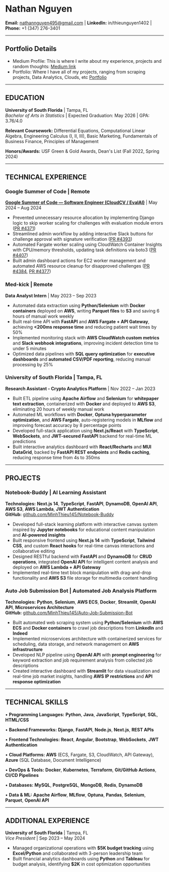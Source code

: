 # Nathan Nguyen

**Email:** nathannguyen495@gmail.com | **LinkedIn:** in/thieunguyen1402 | **Phone:** +1 (347) 276-3401 

---
## Portfolio Details
- Medium Profile: This is where I write about my experience, projects and random thoughts: [Medium link](https://medium.com/@minhthieu135)
- Portfolio: Where I have all of my projects, ranging from scraping projects, Data Analytics, Clouds, etc [Portfolio](https://gifted-quiet-50b.notion.site/Thieu-Nguyen-Completed-Profile-ad9fa96821aa4f74a34d9946f56ff484)
---

## EDUCATION

**University of South Florida** | Tampa, FL  
*Bachelor of Arts in Statistics* | Expected Graduation: May 2026 | GPA: 3.76/4.0 

**Relevant Coursework:** Differential Equations, Computational Linear Algebra, Engineering Calculus (I, II, III), Basic Marketing, Fundamentals of Business Finance, Principles of Management

**Honors/Awards:** USF Green & Gold Awards, Dean's List (Fall 2022, Spring 2024)

---

## TECHNICAL EXPERIENCE

### Google Summer of Code | Remote
**[Google Summer of Code — Software Engineer (CloudCV / EvalAI)](https://medium.com/@minhthieu135/my-journey-into-gsoc-2024-enhancing-evalai-with-cloudcv-569cac449930)** | May 2024 – Aug 2024
- Prevented unnecessary resource allocation by implementing Django logic to skip worker scaling for challenges with evaluation module errors ([PR #4371](https://github.com/Cloud-CV/EvalAI/pull/4371))
- Streamlined admin workflow by adding interactive Slack buttons for challenge approval with signature verification ([PR #4393](https://github.com/Cloud-CV/EvalAI/pull/4393))
- Automated Fargate worker scaling using CloudWatch Container Insights with CPU/memory thresholds, updating task definitions via boto3 ([PR #4407](https://github.com/Cloud-CV/EvalAI/pull/4407))
- Built admin dashboard actions for EC2 worker management and automated AWS resource cleanup for disapproved challenges ([PR #4384](https://github.com/Cloud-CV/EvalAI/pull/4384), [PR #4377](https://github.com/Cloud-CV/EvalAI/pull/4377))

### Med-kick | Remote  
**Data Analyst Intern** | May 2023 – Sep 2023
- Automated data extraction using **Python/Selenium** with **Docker containers** deployed on **AWS**, writing **Parquet files** to **S3** and saving 6 hours of manual work weekly
- Built real-time API with **FastAPI** and **AWS Fargate + API Gateway**, achieving **<200ms response time** and reducing patient wait times by 50%
- Implemented monitoring stack with **AWS CloudWatch custom metrics** and **Slack webhook integrations**, improving incident detection time to under 5 minutes
- Optimized data pipelines with **SQL query optimization** for **executive dashboards** and **automated CSV/PDF reporting**, reducing manual processing by 25%

### University of South Florida | Tampa, FL
**Research Assistant - Crypto Analytics Platform** | Nov 2022 – Jan 2023
- Built ETL pipeline using **Apache Airflow** and **Selenium** for **whitepaper text extraction**, containerized with **Docker** and deployed to **AWS S3**, eliminating 20 hours of weekly manual work
- Automated ML workflows with **Docker**, **Optuna hyperparameter optimization**, and **AWS Fargate**, auto-registering models in **MLflow** and improving forecast accuracy by 8 percentage points  
- Developed full-stack application using **Next.js/React** with **TypeScript**, **WebSockets**, and **JWT-secured FastAPI** backend for real-time ML predictions
- Built interactive analytics dashboard with **React/Recharts** and **MUI DataGrid**, backed by **FastAPI REST endpoints** and **Redis caching**, reducing response time from 4s to 350ms

---

## PROJECTS

### Notebook-Buddy | AI Learning Assistant
**Technologies:** **Next.js 14**, **TypeScript**, **FastAPI**, **DynamoDB**, **OpenAI API**, **AWS S3**, **AWS Lambda**, **JWT Authentication**  
**GitHub:** [github.com/MinhThieu145/Notebook-Buddy](https://github.com/MinhThieu145/Notebook-Buddy)
- Developed full-stack learning platform with interactive canvas system inspired by **Jupyter notebooks** for educational content manipulation and **AI-powered insights**
- Built responsive frontend using **Next.js 14** with **TypeScript**, **Tailwind CSS**, and custom **React hooks** for real-time canvas interactions and collaborative editing
- Designed RESTful backend with **FastAPI** and **DynamoDB** for **CRUD operations**, integrated **OpenAI API** for intelligent content analysis and deployed on **AWS Lambda + API Gateway**
- Implemented real-time text block manipulation with drag-and-drop functionality and **AWS S3** file storage for multimedia content handling

### Auto Job Submission Bot | Automated Job Analysis Platform
**Technologies:** **Python**, **Selenium**, **AWS ECS**, **Docker**, **Streamlit**, **OpenAI API**, **Microservices Architecture**  
**GitHub:** [github.com/MinhThieu145/Auto-Job-Submission-Bot](https://github.com/MinhThieu145/Auto-Job-Submission-Bot)
- Built automated web scraping system using **Python/Selenium** with **AWS ECS** and **Docker containers** to crawl job descriptions from **LinkedIn** and **Indeed**
- Implemented microservices architecture with containerized services for scheduling, data storage, and network management on **AWS infrastructure**
- Developed NLP pipeline using **OpenAI API** with **prompt engineering** for keyword extraction and job requirement analysis from collected job descriptions  
- Created interactive dashboard with **Streamlit** for data visualization and real-time job market insights, handling **AWS IP restrictions** and **API response optimization**

---

## TECHNICAL SKILLS

• **Programming Languages:** **Python**, **Java**, **JavaScript**, **TypeScript**, **SQL**, **HTML/CSS**

• **Backend Frameworks:** **Django**, **FastAPI**, **Node.js**, **Next.js**, **REST APIs**

• **Frontend Technologies:** **React**, **Angular**, **Bootstrap**, **WebSockets**, **JWT Authentication**

• **Cloud Platforms:** **AWS** (ECS, Fargate, S3, CloudWatch, API Gateway), **Azure** (SQL Database, Document Intelligence)

• **DevOps & Tools:** **Docker**, **Kubernetes**, **Terraform**, **Git/GitHub Actions**, **CI/CD Pipelines**

• **Databases:** **MySQL**, **PostgreSQL**, **MongoDB**, **Redis**, **DynamoDB**

• **Data & ML:** **Apache Airflow**, **MLflow**, **Optuna**, **Pandas**, **Selenium**, **Parquet**, **OpenAI API**

---

## ADDITIONAL EXPERIENCE

**University of South Florida** | Tampa, FL  
*Vice President* | Sep 2023 – May 2024
- Managed organizational operations with **$5K budget tracking** using **Excel/Python** and collaborated with 3-person leadership team
- Built financial analytics dashboards using **Python** and **Tableau** for budget analysis, identifying **$2K** in cost optimization opportunities
